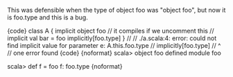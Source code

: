 This was defensible when the type of object foo was "object foo", but now it is foo.type and this is a bug.

{code}
class A {
  implicit object foo
  // it compiles if we uncomment this
  // implicit val bar = foo
  implicitly[foo.type]
}
// 
// ./a.scala:4: error: could not find implicit value for parameter e: A.this.foo.type
//   implicitly[foo.type]
//             ^
// one error found
{code}
{noformat}
scala> object foo
defined module foo

scala> def f = foo
f: foo.type
{noformat}

